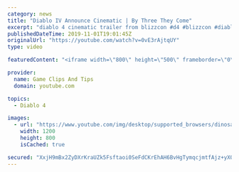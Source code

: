 ```yaml
---
category: news
title: "Diablo IV Announce Cinematic | By Three They Come"
excerpt: "diablo 4 cinematic trailer from blizzcon #d4 #blizzcon #diablo."
publishedDateTime: 2019-11-01T19:01:45Z
originalUrl: "https://youtube.com/watch?v=0vE3rAjtqUY"
type: video

featuredContent: "<iframe width=\"800\" height=\"500\" frameborder=\"0\" src=\"https://www.youtube.com/embed/0vE3rAjtqUY\" allow=\"accelerometer; autoplay; encrypted-media; gyroscope; picture-in-picture\" allowfullscreen></iframe>"

provider:
  name: Game Clips And Tips
  domain: youtube.com

topics:
  - Diablo 4

images:
  - url: "https://www.youtube.com/img/desktop/supported_browsers/dinosaur.png"
    width: 1200
    height: 800
    isCached: true

secured: "XxjH9mBx2ZyDXrKraUZk5Fsftaoi0SeFdCKrEhAH6BvHgTymqcjmtfAjz+yXQA4T9h5Z2koJYkP6FifsmrWY7Y4Thw8jOPo+LZt1rNzhs4kDbiULw4k6Ciw6El94gItb1Hhn/6jqllq8r4sgvOFqgTZqcfbTko+hzUBG7O9731wU1jjCFwwztH6mzxN99WRR3n3xmHUrKS8G6+dR0gSKzqd8hUxEy9u/lTphJHPUZu0dPxC2+8o1dShoMHwktn9E1nEpWdsAoKi+V/C21PGyhSnJtdB/Q46A0211Dl+cWeY5o11VeIKeXHfP2iYWoa9Gn5ovlBqujD0yPsEaDXzlm9tkN9375UgS80491d+gYQBd2pJ9rZt0ibCtgVNULt7zO/Yh+O/AJuUm6IvnqkGBJA==;WFzDYGkV6a+v2chssJ0oiw=="
---
```


